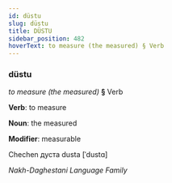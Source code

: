 ```yaml
---
id: düstu
slug: düstu
title: DÜSTU
sidebar_position: 482
hoverText: to measure (the measured) § Verb
---
```


### düstu

*to measure (the measured)* **§** Verb

**Verb**: to measure

**Noun**: the measured

**Modifier**: measurable

Chechen дуста dusta [ˈdustɑ]

*Nakh-Daghestani Language Family*